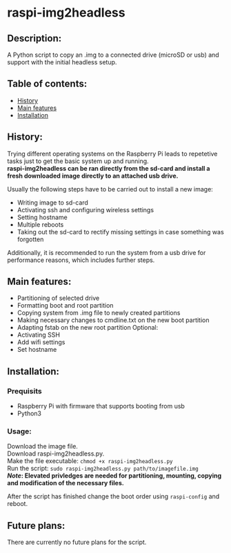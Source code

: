 # raspi-img2headless
## Description:
A Python script to copy an .img to a connected drive (microSD or usb) and support with the initial headless setup.

## Table of contents:
- [History](#history)
- [Main features](#main-features)
- [Installation](#installation)

## History:
Trying different operating systems on the Raspberry Pi leads to repetetive tasks just to get the basic system up and running.  
**raspi-img2headless can be ran directly from the sd-card and install a fresh downloaded image directly to an attached usb drive.**

Usually the following steps have to be carried out to install a new image:
- Writing image to sd-card
- Activating ssh and configuring wireless settings
- Setting hostname
- Multiple reboots
- Taking out the sd-card to rectify missing settings in case something was forgotten

Additionally, it is recommended to run the system from a usb drive for performance reasons, which includes further steps.


## Main features:
- Partitioning of selected drive
- Formatting boot and root partition
- Copying system from .img file to newly created partitions
- Making necessary changes to cmdline.txt on the new boot partition
- Adapting fstab on the new root partition
Optional:
- Activating SSH
- Add wifi settings
- Set hostname

## Installation:
### Prequisits
- Raspberry Pi with firmware that supports booting from usb
- Python3

### Usage:
Download the image file.  
Download raspi-img2headless.py.  
Make the file executable: `chmod +x raspi-img2headless.py`  
Run the script: `sudo raspi-img2headless.py path/to/imagefile.img`  
**_Note_: Elevated privledges are needed for partitioning, mounting, copying and modification of the necessary files.**

After the script has finished change the boot order using `raspi-config` and reboot.

## Future plans:
There are currently no future plans for the script.
